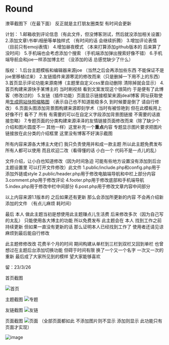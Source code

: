 # Round

潦草截图下（在最下面） 反正就是主打朋友圈类型 有时间会更新

计划：
1.邮箱收到评论信息（有此文件，但没博客测试，然后就没添加相关设置）
2.添加文章\书单\相册等单独样式 （有时间的话 会继续折腾）
3.增加评论表情 （目前只有emoji表情）
4.增加昼夜模式 （本来打算添加github版本的 后来算了 没时间）
5.手机端也会考虑添加个搜索 （手机端添加弹出搜索好像不错）
6.手机端导航会和joe一样添加博主栏 （没添加的话 总感觉缺少了什么）

版权：
1.后台主题模板和编辑器来源joe （当然之后会再添加些东西 不能保证不是joe里移植过来）
2.友链插件来源寒泥的修改而来（只是删掉一下用不上的东西）
3.首页显示评论功能来源南博（主题里自定义css里自动删除 清除掉就会显示）
4.首页构建来源快手某博主的 当时刷视频 看到文案发现这个很简约 于是便有了此博客（修改过的）
5.友链（插件功能）页面显示链接框架来源jdeal博客 网址获取使用<a href="https://www.jdeal.cn/322.html">生成网站快照缩略图</a> （表示自己也不知道能稳多久 到时候要是倒了 请自行修改）
6.页面头图添加背景图构建来源即刻学术（当时有被惊艳到 但在此模板用上好像不行 看不了 所有 有需要的可以在自定义字段添加背景图链接 不需要的话直接忽略）
7.专题页面的分类构建来源泽泽的友情链接页面修改而来（除了缺少个介绍和图片圆度不一 其他一样）这里补充一个<b>重点</b>内容 专题显示图片要求把图片链接放在此分类的介绍框里 这里没有博客不好演示截图

所有内容来源各大博主大佬们 我只负责使用并和成一款主题 所以此主题免费发布 所有人都可以使用 而且欢迎二改（看得懂的话 小白一个 代码不是一点儿的乱）

文件介绍，让小白也知道修改（因为时间急迫 可能有些地方设置没有添加到后台主题设置里 可以打开文件修改）此文件
1.public/include.php和config.php用于添加外链或style
2.public/header.php用于修改电脑端导航和中栏上部分内容
3.comment.php用于修改评论
4.footer.php用于修改底部和手机端导航
5.index.php用于修改中栏中间部分
6.post.php用于修改文章内容中间部分

以上内容来源1.1版本的 之后如果还有更新 那么会添加所更新的内容 不会再介绍新添加的文件 （有点儿麻烦 耗时间）

最后 本人 做此主题当初是想使用此主题赚点儿生活费 后来修改多次（因为自己写的太乱） 只能使用各大博主的功能 所以免费发布 此主题会在 本人 找到工作之前持续更新 但如果一直没有更新的话 那么证明本人已经找到工作了 使用者还请见谅 麻烦到最后能自行修改 

此主题修修改改 花费半个月的时间 期间构建从单栏到三栏到双栏又回到单栏 也曾想过在主题后台添加切换功能 但碍于时间有限 换了一个又一个名字 一次又一次的重新 最后成了大家所见到的模样 望大家能够喜欢

留：23/3/26 

首页截图

![首页](https://user-images.githubusercontent.com/83448377/227761538-10935d05-65ba-4722-8e0d-bcb7e305110a.jpg)

主题截图
![专题](https://user-images.githubusercontent.com/83448377/227761591-fdb37af7-9107-4c2f-87ae-17952e3fbf24.jpg)

友链截图
![友链](https://user-images.githubusercontent.com/83448377/227761602-21ee18a8-240d-40bd-b803-ce1297ecae1e.jpg)

页面截图
![页面](https://user-images.githubusercontent.com/83448377/227761619-62a36807-3aab-4635-939e-dcab58b79ab4.jpg)
（全部页面都如此 不添加图片则不显示 添加则显示 此功能只有页面才实现）

![image](https://user-images.githubusercontent.com/83448377/227759795-092d8399-f661-4151-8b09-2abd928e1d8d.png)


